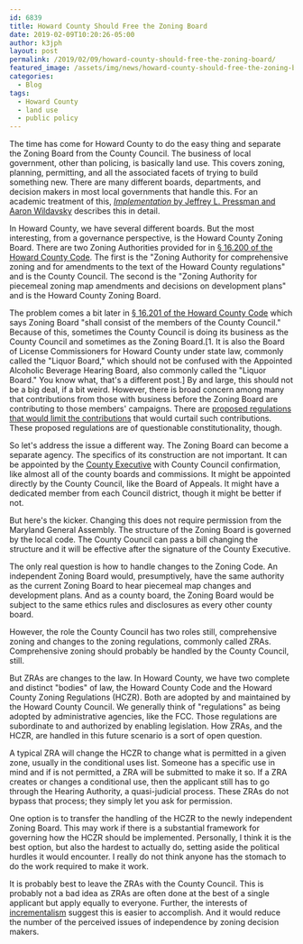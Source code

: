 ```yaml
---
id: 6839
title: Howard County Should Free the Zoning Board
date: 2019-02-09T10:20:26-05:00
author: k3jph
layout: post
permalink: /2019/02/09/howard-county-should-free-the-zoning-board/
featured_image: /assets/img/news/howard-county-should-free-the-zoning-board.webp
categories:
  - Blog
tags:
  - Howard County
  - land use
  - public policy
---
```

The time has come for Howard County to do the easy thing and separate
the Zoning Board from the County Council. The business of local
government, other than policing, is basically land use. This covers
zoning, planning, permitting, and all the associated facets of
trying to build something new. There are many different boards,
departments, and decision makers in most local governments that
handle this. For an academic treatment of this, [_Implementation_
by Jeffrey L. Pressman and Aaron Wildavsky](https://www.amazon.com/dp/0520053311") 
describes this in detail.

In Howard County, we have several different boards. But the most
interesting, from a governance perspective, is the Howard County
Zoning Board. There are two Zoning Authorities provided for in [§
16.200 of the Howard County
Code](https://library.municode.com/md/howard_county/codes/code_of_ordinances?nodeId=HOCOCO_TIT16PLZOSULADERE_SUBTITLE_2ZO_S16.200ZOAUDESHTI).
The first is the "Zoning Authority for comprehensive zoning and for
amendments to the text of the Howard County regulations" and is the
County Council. The second is the "Zoning Authority for piecemeal
zoning map amendments and decisions on development plans" and is
the Howard County Zoning Board.

The problem comes a bit later in [§ 16.201 of the Howard County
Code](https://library.municode.com/md/howard_county/codes/code_of_ordinances?nodeId=HOCOCO_TIT16PLZOSULADERE_SUBTITLE_2ZO_S16.201AU)
which says Zoning Board "shall consist of the members of the County
Council." Because of this, sometimes the County Council is doing
its business as the County Council and sometimes as the Zoning
Board.[1\. It is also the Board of License Commissioners for Howard
County under state law, commonly called the "Liquor Board," which
should not be confused with the Appointed Alcoholic Beverage Hearing
Board, also commonly called the "Liquor Board." You know what,
that's a different post.] By and large, this should not be a big
deal, if a bit weird. However, there is broad concern among many
that contributions from those with business before the Zoning Board
are contributing to those members' campaigns. There are [proposed
regulations that would limit the
contributions](https://www.peoplesvoicellc.org/) that would curtail
such contributions. These proposed regulations are of questionable
constitutionality, though.

So let's address the issue a different way. The Zoning Board can
become a separate agency. The specifics of its construction are not
important. It can be appointed by the [County
Executive](https://www.howardcountymd.gov/Branches/County-Executive) with
County Council confirmation, like almost all of the county boards
and commissions. It might be appointed directly by the County
Council, like the Board of Appeals. It might have a dedicated member
from each Council district, though it might be better if not.

But here's the kicker. Changing this does not require permission
from the Maryland General Assembly. The structure of the Zoning
Board is governed by the local code. The County Council can pass a
bill changing the structure and it will be effective after the
signature of the County Executive.

The only real question is how to handle changes to the Zoning Code.
An independent Zoning Board would, presumptively, have the same
authority as the current Zoning Board to hear piecemeal map changes
and development plans. And as a county board, the Zoning Board would
be subject to the same ethics rules and disclosures as every other
county board.

However, the role the County Council has two roles still, comprehensive
zoning and changes to the zoning regulations, commonly called ZRAs.
Comprehensive zoning should probably be handled by the County
Council, still.

But ZRAs are changes to the law. In Howard County, we have two
complete and distinct "bodies" of law, the Howard County Code and
the Howard County Zoning Regulations (HCZR). Both are adopted by
and maintained by the Howard County Council. We generally think of
"regulations" as being adopted by administrative agencies, like the
FCC. Those regulations are subordinate to and authorized by enabling
legislation. How ZRAs, and the HCZR, are handled in this future
scenario is a sort of open question.

A typical ZRA will change the HCZR to change what is permitted in
a given zone, usually in the conditional uses list. Someone has a
specific use in mind and if is not permitted, a ZRA will be submitted
to make it so. If a ZRA creates or changes a conditional use, then
the applicant still has to go through the Hearing Authority, a
quasi-judicial process. These ZRAs do not bypass that process; they
simply let you ask for permission.

One option is to transfer the handling of the HCZR to the newly
independent Zoning Board. This may work if there is a substantial
framework for governing how the HCZR should be implemented. Personally,
I think it is the best option, but also the hardest to actually do,
setting aside the political hurdles it would encounter. I really
do not think anyone has the stomach to do the work required to make
it work.

It is probably best to leave the ZRAs with the County Council. This
is probably not a bad idea as ZRAs are often done at the best of a
single applicant but apply equally to everyone. Further, the interests
of [incrementalism](https://www.jstor.org/stable/973677) suggest
this is easier to accomplish. And it would reduce the number of the
perceived issues of independence by zoning decision makers.
